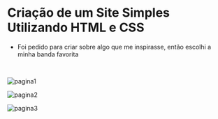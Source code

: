 #   Criação de um Site Simples Utilizando HTML e CSS
- Foi pedido para criar sobre algo que me inspirasse, então escolhi a minha banda favorita 
<br>

![pagina1](https://user-images.githubusercontent.com/123701331/230226295-c34f4b4f-9daa-49d7-8b04-8cda98bd73c4.jpeg)
<br>

![pagina2](https://user-images.githubusercontent.com/123701331/230226304-90e577e8-9e78-4c01-8d6f-9874360e2cd6.jpeg)
<br>

![pagina3](https://user-images.githubusercontent.com/123701331/230226031-afe352b1-beb0-4b99-aab6-fdcbb60b5dc0.jpeg)